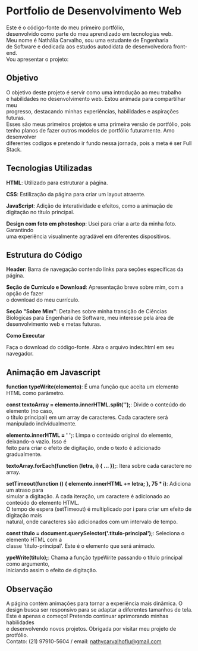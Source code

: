 <h1><b>Portfolio de Desenvolvimento Web</h1></b>
  
Este é o código-fonte do meu primeiro portfólio,<br>
desenvolvido como parte do meu aprendizado em tecnologias web.<br>
Meu nome é Nathália Carvalho, sou uma estudante de Engenharia<br>
de Software e dedicada aos estudos autodidata de desenvolvedora front-end.<br>
Vou apresentar o projeto:

<h2>Objetivo</h2>

O objetivo deste projeto é servir como uma introdução ao meu trabalho<br>
e habilidades no desenvolvimento web. Estou animada para compartilhar meu<br>
progresso, destacando minhas experiências, habilidades e aspirações futuras.<br>
Esses são meus primeiros projetos e uma primeira versão de portfólio, pois<br>
tenho planos de fazer outros modelos de portfólio futuramente. Amo desenvolver<br>
diferentes codigos e pretendo ir fundo nessa jornada, pois a meta é ser Full Stack.<br>

<h2>Tecnologias Utilizadas</h2>

<b>HTML</b>: Utilizado para estruturar a página.

<b>CSS</b>: Estilização da página para criar um layout atraente.

<b>JavaScript</b>: Adição de interatividade e efeitos, como a animação de digitação no título principal.

<b>Design com foto em photoshop</b>: Usei para criar a arte da minha foto. Garantindo<br> 
uma experiência visualmente agradável em diferentes dispositivos.

<h2>Estrutura do Código</h2>

<b>Header</b>: Barra de navegação contendo links para seções específicas da página.

<b>Seção de Currículo e Download</b>: Apresentação breve sobre mim, com a opção de fazer<br>
o download do meu currículo.

<b>Seção "Sobre Mim"</b>: Detalhes sobre minha transição de Ciências Biológicas para Engenharia de Software, meu interesse pela área de desenvolvimento web e metas futuras.

<b>Como Executar</b>

Faça o download do código-fonte.
Abra o arquivo index.html em seu navegador.


<H2> Animação em Javascript</H2>

<b>function typeWrite(elemento)</b>: É uma função que aceita um elemento HTML como parâmetro.

<b>const textoArray = elemento.innerHTML.split('');</b>: Divide o conteúdo do elemento (no caso,<br>
o título principal) em um array de caracteres. Cada caractere será manipulado individualmente.

<b>elemento.innerHTML = ' ';</b>: Limpa o conteúdo original do elemento, deixando-o vazio. Isso é<br>
feito para criar o efeito de digitação, onde o texto é adicionado gradualmente.

<b>textoArray.forEach(function (letra, i) { ... });</b>: Itera sobre cada caractere no array.

<b>setTimeout(function () { elemento.innerHTML += letra; }, 75 * i)</b>: Adiciona um atraso para<br>
simular a digitação. A cada iteração, um caractere é adicionado ao conteúdo do elemento HTML.<br>
O tempo de espera (setTimeout) é multiplicado por i para criar um efeito de digitação mais <br>
natural, onde caracteres são adicionados com um intervalo de tempo.

<b>const titulo = document.querySelector('.titulo-principal');</b>: Seleciona o elemento HTML com a<br>
classe 'titulo-principal'. Este é o elemento que será animado.

<b>ypeWrite(titulo);</b>: Chama a função typeWrite passando o título principal como argumento,<br>
iniciando assim o efeito de digitação.

<h2>Observação</h2>

A página contém animações para tornar a experiência mais dinâmica.
O design busca ser responsivo para se adaptar a diferentes tamanhos de tela.
Este é apenas o começo! Pretendo continuar aprimorando minhas habilidades <br>
e desenvolvendo novos projetos. Obrigada por visitar meu projeto de protfólio.<br>
Contato: (21) 97910-5604 / email: nathycarvalhoflu@gmail.com
